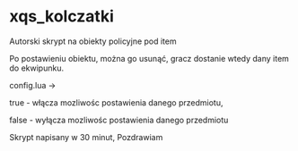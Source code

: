 # xqs_kolczatki

Autorski skrypt na obiekty policyjne pod item


Po postawieniu obiektu, można go usunąć, gracz dostanie wtedy dany item do ekwipunku.


config.lua ->

 true - włącza mozliwośc postawienia danego przedmiotu,
 
 false - wyłącza mozliwośc postawienia danego przedmiotu
 
 
Skrypt napisany w 30 minut,
Pozdrawiam
